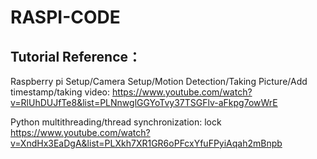 # RASPI-CODE


## Tutorial Reference：
Raspberry pi Setup/Camera Setup/Motion Detection/Taking Picture/Add timestamp/taking video:
https://www.youtube.com/watch?v=RlUhDUJfTe8&list=PLNnwglGGYoTvy37TSGFlv-aFkpg7owWrE

Python multithreading/thread synchronization: lock
https://www.youtube.com/watch?v=XndHx3EaDgA&list=PLXkh7XR1GR6oPFcxYfuFPyiAqah2mBnpb
